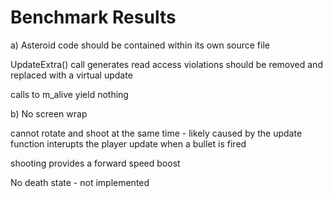 # Benchmark Results

a)
Asteroid code should be contained within its own source file

UpdateExtra() call generates read access violations should be removed and replaced with a virtual update

calls to m_alive yield nothing

b)
No screen wrap

cannot rotate and shoot at the same time - likely caused by the update function interupts the player update when a bullet is fired

shooting provides a forward speed boost

No death state - not implemented	

